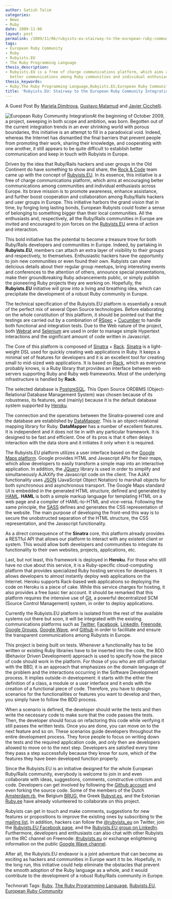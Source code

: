 ```yaml
---
author: Satish Talim
categories:
- News
- Ruby
date: 2009-11-06
layout: post
permalink: /2009/11/06/rubyists-eu-stairway-to-the-european-ruby-community-integration/
tags:
- European Ruby Community
- Ruby
- Rubyists.EU
- The Ruby Programming Language
thesis_description:
- Rubyists.EU is a free of charge communications platform, which aims at encouraging
  better communications among Ruby communities and individual enthusiasts across Europe.
thesis_keywords:
- Ruby,The Ruby Programming Language,Rubyists.EU,European Ruby Community,Europe
title: 'Rubyists.EU: Stairway to the European Ruby Community Integration'
---
```


<div>
  <p>
    A Guest Post By <a href="http://twitter.com/dream_warrior">Mariela Dimitrova</a>, <a href="http://twitter.com/gusma">Gustavo Malamud</a> and <a href="http://twitter.com/monsieur_rock">Javier Cicchelli</a>.
  </p>
  
  <p class="block">
    <img class="alignright" title="European Ruby Community Integration" src="http://rubylearning.com/images/EULogo.png" alt="European Ruby Community Integration" />At the beginning of October 2009, a project, sweeping in both scope and ambition, was born. Begotten out of the current integration trends in an ever shrinking world with porous boundaries, this initiative is an attempt to fill in a paradoxical void. Indeed, whereas the Internet has dismantled the final barriers that prevent people from promoting their work, sharing their knowledge, and cooperating with one another, it still appears to be quite difficult to establish better communication and keep in touch with Rubyists in Europe.
  </p>
  
  <p>
    Driven by the idea that Ruby/Rails hackers and user groups in the Old Continent do have something to show and share, the <a href="http://rock-n-code.com/">Rock & Code</a> team came up with the concept of <a href="http://rubyists.eu/">Rubyists.EU</a>. In its essence, this initiative is a free of charge communications platform, which aims at encouraging better communications among communities and individual enthusiasts across Europe. Its brave mission is to promote awareness, enhance assistance, and further boost cooperation and collaboration among Ruby/Rails hackers and user groups in Europe. This initiative harbors the grand vision that in time, by forging long lasting bonds, European Rubyists could foster a sense of belonging to something bigger than their local communities. All the enthusiasts and, respectively, all the Ruby/Rails communities in Europe are invited and encouraged to join forces on the <a href="http://rubyists.eu/">Rubyists.EU</a> arena of action and interaction.
  </p>
  
  <p>
    This bold initiative has the potential to become a treasure trove for both Ruby/Rails developers and communities in Europe. Indeed, by partaking in <strong>Rubyists.EU</strong>, members can attach an extra layer of visibility to their groups and respectively, to themselves. Enthusiastic hackers have the opportunity to join new communities or even found their own. Rubyists can share delicious details about their regular group meetups, bring interesting events and conferences to the attention of others, announce special presentations, make their groundbreaking Ruby advancements public, or simply publish the pioneering Ruby projects they are working on. Hopefully, the <strong>Rubyists.EU</strong> initiative will grow into a living and breathing idea, which can precipitate the development of a robust Ruby community in Europe.
  </p>
  
  <p>
    The technical specification of the Rubyists.EU platform is essentially a result of the perfect mix of several Open Source technologies. Before elaborating on the whole constitution of this platform, it should be pointed out that the testings are carried out by a combination of <a href="http://rspec.info/">RSpec</a> + <a href="http://cukes.info/">Cucumber</a> to handle both functional and integration tests. Due to the Web nature of the project, both <a href="http://wiki.github.com/brynary/webrat">Webrat</a> and <a href="http://selenium.rubyforge.org/">Selenium</a> are used in order to manage simple Hypertext interactions and the significant amount of code written in Javascript.
  </p>
  
  <p>
    The Core of this platform is composed of <a href="http://www.sinatrarb.com/">Sinatra</a> + <a href="http://rack.rubyforge.org/">Rack</a>. <a href="http://www.sinatrarb.com/">Sinatra</a> is a light-weight DSL used for quickly creating web applications in Ruby. It keeps a minimal set of features for developers and it is an excellent tool for creating small to mid-sized web applications. It is based on <a href="http://rack.rubyforge.org/">Rack</a>, which as everyone probably knows, is a Ruby library that provides an interface between web servers supporting Ruby and Ruby web frameworks. Most of the underlying infrastructure is handled by <strong>Rack</strong>.
  </p>
  
  <p>
    The selected database is <a href="http://www.postgresql.org/">PostgreSQL</a>. This Open Source ORDBMS (Object-Relational Database Management System) was chosen because of its robustness, its features, and (mainly) because it is the default database system supported by <a href="http://www.heroku.com/">Heroku</a>.
  </p>
  
  <p>
    The connection and the operations between the Sinatra-powered core and the database are established by <a href="http://datamapper.org/">DataMapper</a>. This is an object-relational mapping library for Ruby. <strong>DataMapper</strong> has a number of excellent features. It is independent and it does not tie in with any particular framework. It is designed to be fast and efficient. One of its pros is that it often delays interaction with the data store and it initiates it only when it is required.
  </p>
  
  <p>
    The Rubyists.EU platform utilizes a user interface based on the <a href="http://code.google.com/apis/maps/">Google Maps platform</a>. Google provides HTML and Javascript APIs for their maps, which allow developers to easily transform a simple map into an interactive application. In addition, the <a href="http://jquery.com/">JQuery</a> library is used in order to simplify and simultaneously AJAXify the Javascript code on the client. The AJAX functionality uses <a href="http://json.org/">JSON</a> (JavaScript Object Notation) to marshall objects for both synchronous and asynchronous transport. The Google Maps standard UI is embedded in the generated HTML structure, defined and generated by <a href="http://haml-lang.com/">HAML</a>. <strong>HAML</strong> is both a simple markup language for templating HTML on a web page and a compiler of HAML-to-HTML and vice-versa. Following the same principle, the <a href="http://sass-lang.com/">SASS</a> defines and generates the CSS representation of the website. The main purpose of developing the front-end this way is to secure the unobstructed separation of the HTML structure, the CSS representation, and the Javascript functionality.
  </p>
  
  <p>
    As a direct consequence of the <strong>Sinatra</strong> core, this platform already provides a RESTful API that allows our platform to interact with any existent client or system. This would allow both developers and communities to integrate its functionality to their own websites, projects, applications, etc.
  </p>
  
  <p>
    Last, but not least, this framework is deployed in <strong>Heroku</strong>. For those who still have no clue about this service, it is a Ruby-specific cloud-computing platform that provides specialized Ruby hosting services for developers. It allows developers to almost instantly deploy web applications on the Internet. Heroku supports Rack-based web applications so deploying the code on Heroku is a piece of cake. While this service charges for hosting, it also provides a free basic tier account. It should be remarked that this platform requires the intensive use of <a href="http://git-scm.com/">Git</a>, a powerful decentralized SCM (Source Control Management) system, in order to deploy applications.
  </p>
  
  <p>
    Currently the Rubyists.EU platform is isolated from the rest of the available systems out there but soon, it will be integrated with the existing communications platforms such as <a href="http://twitter.com/">Twitter</a>, <a href="http://www.facebook.com/">Facebook</a>, <a href="http://www.linkedin.com/">LinkedIn</a>, <a href="http://freenode.net/">Freenode</a>, <a href="http://groups.google.com/">Google Groups</a>, <a href="http://wave.google.com/">Google Wave</a>, and <a href="http://github.com/">Github</a> in order to facilitate and ensure the transparent communications among Rubyists in Europe.
  </p>
  
  <p>
    This project is being built on tests. Whenever a functionality has to be written or existing Ruby libraries have to be inserted into the code, the BDD (Behavior Driven Development) approach is used to specify how the piece of code should work in the platform. For those of you who are still unfamiliar with the BBD, it is an approach that emphasizes on the domain language of the problem and the interactions occurring in the Software Development process. It implies outside-in development: it starts with the either the definition of a class, a module or a user interface and it ends with the creation of a functional piece of code. Therefore, you have to design scenarios for the functionalities or features you want to develop and then, you simply have to follow the BDD process.
  </p>
  
  <p>
    When a scenario is defined, the developer should write the tests and then write the necessary code to make sure that the code passes the tests. Then, the developer should focus on refactoring this code while verifying it still passes the written tests. Once you are done, you can move on to the next feature and so on. These scenarios guide developers throughout the entire development process. They force people to focus on writing down the tests and the required application code, and only then are developers allowed to move on to the next step. Developers are satisfied every time they pass a step successfully because they know for sure, which of the features they have been developed function properly.
  </p>
  
  <p>
    Since the Rubyists.EU is an initiative designed for the whole European Ruby/Rails community, everybody is welcome to join in and even collaborate with ideas, suggestions, comments, constructive criticism and code. Developers can get involved by following the <a href="http://github.com/rock-n-code/rubyists.eu">Github account</a> and even forking the source code. Some of the members of the Dutch <a href="http://amsterdam-rb.org/">Amsterdam.rb</a>, the Belgium <a href="http://wiki.rubyist.be/wiki/show/HomePage">BRUG</a>, the Greek <a href="http://rubyst.es/">Rubyst.es</a>, and the Estonian <a href="http://www.ruby.ee/">Ruby.ee</a> have already volunteered to collaborate on this project.
  </p>
  
  <p>
    Rubyists can get in touch and make comments, suggestions for new features or propositions to improve the existing ones by subscribing to the <a href="http://groups.google.com/group/rubyists-eu">mailing list</a>. In addition, hackers can follow the <a href="http://twitter.com/rubyists_eu">@rubyists_eu</a> on Twitter, join the <a href="http://www.facebook.com/pages/Europe/RubyistsEU/188196555796">Rubyists.EU Facebook page</a>, and the <a href="http://http://www.linkedin.com/groups?gid=2400973">Rubyists.EU group on LinkedIn</a>. Furthermore, developers and enthusiasts can also chat with other Rubyists on the IRC channel on Freenode: <a href="irc://irc.freenode.net/rubyists.eu">#rubyists.eu</a> or exchange enlightening information on the public <a href="https://wave.google.com/wave/?pli=1#restored:wave:googlewave.com!w%252Ba39S3saqF">Google Wave channel</a>.
  </p>
  
  <p>
    After all, the Rubyists.EU endeavor is a joint adventure that can become as exciting as hackers and communities in Europe want it to be. Hopefully, in the long run, this initiative could help eliminate the obstacles that prevent the smooth adoption of the Ruby language as a whole, and it would contribute to the development of a robust Ruby/Rails community in Europe.
  </p>
</div>

Technorati Tags: <a href="http://technorati.com/tag/Ruby" rel="tag">Ruby</a>, <a href="http://technorati.com/tag/The+Ruby+Programming+Language" rel="tag">The Ruby Programming Language</a>, <a href="http://technorati.com/tag/Rubyists.EU" rel="tag">Rubyists.EU</a>, <a href="http://technorati.com/tag/European+Ruby+Community" rel="tag">European Ruby Community</a>
